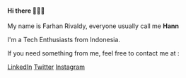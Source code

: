  #### Hi there 👋👋👋
 <p> My name is Farhan Rivaldy, everyone usually call me <b>Hann</b> </p>
  <p> I'm a Tech Enthusiasts from Indonesia.</p>
    <p> If you need something from me, feel free to contact me at : </p>
      
[LinkedIn](https://www.linkedin.com/in/farhanrivaldy)
[Twitter](https://twitter.com/farhanrivaldy_)
[Instagram](https://www.instagram.com/farhanrivaldy_)
